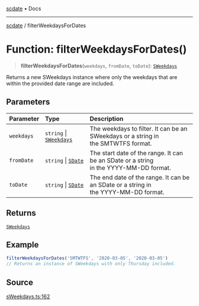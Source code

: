 [scdate](../README.md) • Docs

---

[scdate](../README.md) / filterWeekdaysForDates

# Function: filterWeekdaysForDates()

> **filterWeekdaysForDates**(`weekdays`, `fromDate`, `toDate`): [`SWeekdays`](../classes/SWeekdays.md)

Returns a new SWeekdays instance where only the weekdays that are within the
provided date range are included.

## Parameters

| Parameter  | Type                                               | Description                                                                                |
| :--------- | :------------------------------------------------- | :----------------------------------------------------------------------------------------- |
| `weekdays` | `string` \| [`SWeekdays`](../classes/SWeekdays.md) | The weekdays to filter. It can be an SWeekdays or a string in<br />the SMTWTFS format.     |
| `fromDate` | `string` \| [`SDate`](../classes/SDate.md)         | The start date of the range. It can be an SDate or a string<br />in the YYYY-MM-DD format. |
| `toDate`   | `string` \| [`SDate`](../classes/SDate.md)         | The end date of the range. It can be an SDate or a string in<br />the YYYY-MM-DD format.   |

## Returns

[`SWeekdays`](../classes/SWeekdays.md)

## Example

```ts
filterWeekdaysForDates('SMTWTFS', '2020-03-05', '2020-03-05')
// Returns an instance of SWeekdays with only Thursday included.
```

## Source

[sWeekdays.ts:162](https://github.com/ericvera/scdate/blob/26a0ee551696abb8d0e853bcc8b83fccd84ac8ae/src/sWeekdays.ts#L162)
